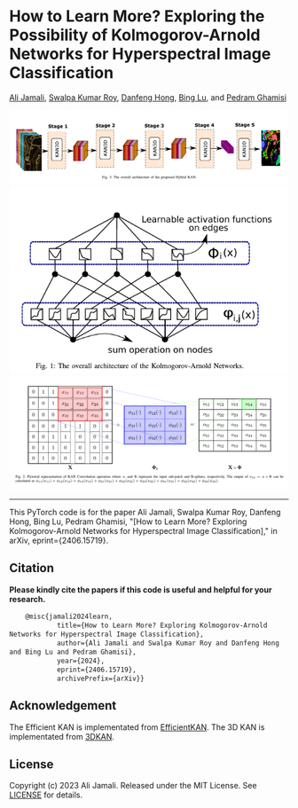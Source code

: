 
# How to Learn More? Exploring the Possibility of Kolmogorov-Arnold Networks for Hyperspectral Image Classification







[Ali Jamali](https://www.researchgate.net/profile/Ali-Jamali), [Swalpa Kumar Roy](https://swalpa.github.io), [Danfeng Hong](https://sites.google.com/view/danfeng-hong), [Bing Lu](https://www.sfu.ca/people/binglu/about.html), and [Pedram Ghamisi](https://www.iarai.ac.at/people/pedramghamisi/)

<img src="HybridKAN.png"/>
<img src="Kan.png"/>
<img src="Kan_operation.png"/>

___________

This PyTorch code is for the paper Ali Jamali, Swalpa Kumar Roy, Danfeng Hong, Bing Lu, Pedram Ghamisi, "[How to Learn More? Exploring Kolmogorov-Arnold Networks for Hyperspectral Image Classification]," in arXiv, eprint={2406.15719}.



Citation
---------------------

**Please kindly cite the papers if this code is useful and helpful for your research.**

        @misc{jamali2024learn,
                title={How to Learn More? Exploring Kolmogorov-Arnold Networks for Hyperspectral Image Classification},
                author={Ali Jamali and Swalpa Kumar Roy and Danfeng Hong and Bing Lu and Pedram Ghamisi},
                year={2024},
                eprint={2406.15719},
                archivePrefix={arXiv}}

  
Acknowledgement
---------------------

The Efficient KAN is implementated from [EfficientKAN](https://github.com/Blealtan/efficient-kan).
The 3D KAN is implementated from [3DKAN](https://github.com/FirasBDarwish/ConvKAN3D).

## License

Copyright (c) 2023 Ali Jamali. Released under the MIT License. See [LICENSE](LICENSE) for details.

